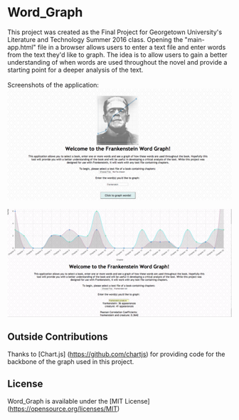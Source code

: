 # Word_Graph

This project was created as the Final Project for Georgetown University's Literature and Technology Summer 2016 class. 
Opening the "main-app.html" file in a browser allows users to enter a text file and enter words from the text they'd like to graph. 
The idea is to allow users to gain a better understanding of when words are used throughout the novel and provide a starting point for a deeper analysis of the text.<br><br>
Screenshots of the application:<br>
![word graph screenshot](wordGraphScreenshot2.png?raw=true) <br><br>
![word graph screenshot2](wordGraphScreenshot.png?raw=true) <br>


## Outside Contributions

Thanks to [Chart.js] (https://github.com/chartjs) for providing code for the backbone of the graph used in this project.

## License

Word_Graph is available under the [MIT License] (https://opensource.org/licenses/MIT)
